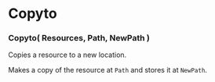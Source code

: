 
# Copyto

### Copyto( Resources, Path, NewPath )

Copies a resource to a new location.

Makes a copy of the resource at `Path` and stores it at `NewPath`.
